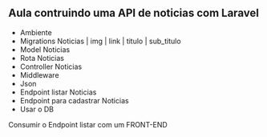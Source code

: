 ## Aula contruindo uma API de noticias com Laravel

- Ambiente
- Migrations Noticias | img | link | titulo | sub_titulo
- Model Noticias
- Rota Noticias
- Controller Noticias
- Middleware
- Json
- Endpoint listar Noticias
- Endpoint para cadastrar Noticias
- Usar o DB

Consumir o Endpoint listar com um FRONT-END
